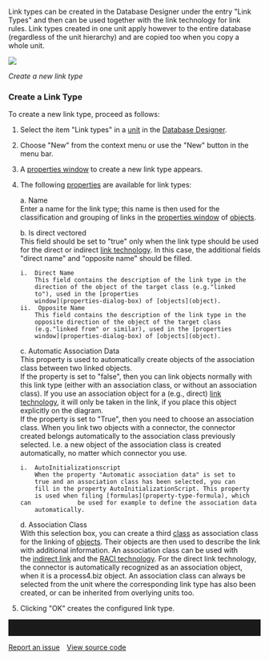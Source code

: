 Link types can be created in the Database Designer under the entry "Link Types" and then can be used together with the link technology for link rules. Link types created in one unit apply however to the entire database (regardless of the unit hierarchy) and are copied too when you copy a whole unit.

![](//images.ctfassets.net/utx1h0gfm1om/62iRMrXumWeSCYAU8QYEEQ/beb231699c64487e018eb2037d07f0c0/328776.png)

  *Create a new link type*

### Create a Link Type

To create a new link type, proceed as follows:

1.  Select the item "Link types" in a [unit](unit) in the [Database
    Designer](database-designer).
2.  Choose "New" from the context menu or use the "New" button in the
    menu bar.
3.  A [properties window](properties-dialog-box) to create a new link
    type appears.
4.  The following [properties](property-group-and-property) are available
    for link types:
    
    a.  Name  
        Enter a name for the link type; this name is then used for the
        classification and grouping of links in the [properties
        window](properties-dialog-box) of [objects](object).
        
    b.  Is direct vectored  
        This field should be set to "true" only when the link type
        should be used for the direct or indirect [link
        technology](link-technologies). In this case, the additional
        fields "direct name" and "opposite name" should be filled.   
        
        i.  Direct Name  
            This field contains the description of the link type in the
            direction of the object of the target class (e.g."linked
            to"), used in the [properties
            window](properties-dialog-box) of [objects](object).
        ii.  Opposite Name  
            This field contains the description of the link type in the
            opposite direction of the object of the target class
            (e.g."linked from" or similar), used in the [properties
            window](properties-dialog-box) of [objects](object).
            
    c.  Automatic Association Data  
        This property is used to automatically create objects of the
        association class between two linked objects.   
        If the property is set to "false", then you can link objects
        normally with this link type (either with an association class,
        or without an association class). If you use an association
        object for a (e.g., direct) [link
        technology](link-technologies), it will only be taken in the
        link, if you place this object explicitly on the diagram.  
        If the property is set to "True", then you need to choose an
        association class. When you link two objects with a connector,
        the connector created belongs automatically to the association
        class previously selected. I.e. a new object of the association
        class is created automatically, no matter which connector you
        use.

        i.  AutoInitializationscript  
            When the property "Automatic association data" is set to
            true and an association class has been selected, you can
            fill in the property AutoInitializationScript. This property
            is used when filing [formulas](property-type-formula), which can             be used for example to define the association data
            automatically.

    d.  Association Class  
        With this selection box, you can create a
        third [class](class) as association class for the linking
        of [objects](object). Their objects are then used to describe
        the link with additional information. An association class can
        be used with the [indirect link](example-indirect-link-technology)           and the [RACI technology](example-raci). For the direct link                 technology, the connector is automatically recognized as an                 association object, when it is a process4.biz object. An association         class can always be selected from the unit where the corresponding           link type has also been created, or can be inherited from overlying         units too.

5.  Clicking "OK" creates the configured link type.


<hr style="padding-top:2rem" />
<a href="https://github.com/process4/docs/issues" target="_blank" class="bgw btn btn-primary btn-lg shadow-sm">Report an issue</a>
<a href="https://github.com/process4/docs" target="_blank" class="bgw btn btn-primary btn-lg shadow-sm" style="margin-left:10px;">View source code</a>
